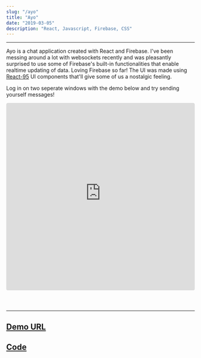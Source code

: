```yaml
---
slug: "/ayo"
title: "Ayo"
date: "2019-03-05"
description: "React, Javascript, Firebase, CSS"
---
```


---

Ayo is a chat application created with React and Firebase. I've been messing around a lot with websockets recently and was pleasantly surprised to use some of Firebase's built-in functionalities that enable realtime updating of data. Loving Firebase so far! The UI was made using [React-95](https://github.com/arturbien/React95) UI components that'll give some of us a nostalgic feeling.

Log in on two seperate windows with the demo below and try sending yourself messages!

<div 
    style=
    "overflow: auto; 
    -webkit-overflow-scrolling: touch; 
    width: 100%; 
    height: 540px;
    border-radius: 4px;"
>
    <iframe style="
        height: 500px;
        width: 100%;
        border-radius: 4px;
        border: none;" 
        src="https://ayo-app-6783b.firebaseapp.com">
    </iframe>
</div>

---

## [Demo URL](https://ayo-app-6783b.firebaseapp.com/)

## [Code](https://github.com/danny-rangel/ayo)
